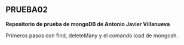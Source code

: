 ## PRUEBA02

**Repositorio de prueba de mongoDB de Antonio Javier Villanueva**

Primeros pasos con find, deleteMany y el comando load de mongosh.